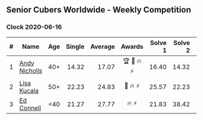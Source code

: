## Senior Cubers Worldwide - Weekly Competition
### Clock 2020-06-16

| # | Name | Age | Single | Average | Awards | Solve 1 | Solve 2 | Solve 3 | Solve 4 | Solve 5 | Video |
| :--: | -- | :--: | --: | --: | :--: | --: | --: | --: | --: | --: | :-- |
| 1 | [Andy Nicholls](../../persons/andy_nicholls.md) | 40+ | 14.32 | 17.07 | 🏆 🥇 🔥 ⚡ | 16.40 | 14.32 | DNF | 15.96 | 18.84 | [Link](https://www.facebook.com/events/296087658445428/permalink/298845524836308/) |
| 2 | [Lisa Kucala](../../persons/lisa_kucala.md) | 50+ | 22.23 | 24.83 | 🥈 🔥 ⚡ | 25.57 | 22.23 | 26.48 | 22.45 | 50.37 | [Link](https://www.facebook.com/events/296087658445428/permalink/300271461360381/) |
| 3 | [Ed Connell](../../persons/ed_connell.md) | <40 | 21.27 | 27.77 | 🔥 ⚡ | 21.83 | 38.42 | 23.06 | 21.27 | DNF | [Link](https://www.facebook.com/events/296087658445428/permalink/300275488026645/) |

<!-- Global site tag (gtag.js) - Google Analytics -->
<script async src="https://www.googletagmanager.com/gtag/js?id=UA-86348435-3"></script>
<script>window.dataLayer = window.dataLayer || []; function gtag() {dataLayer.push(arguments);} gtag('js', new Date()); gtag('config', 'UA-86348435-3');</script>
